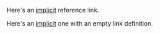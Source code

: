 Here's an [implicit] reference link.

[implicit]: http://example.com

Here's an [implicit][] one with an empty link definition.